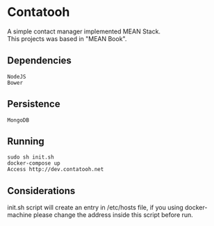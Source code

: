 # Contatooh

A simple contact manager implemented MEAN Stack.<br/>
This projects was based in "MEAN Book".<br/>

## Dependencies

``NodeJS``<br/>
``Bower``

## Persistence

``MongoDB``

## Running

``sudo sh init.sh``<br/>
``docker-compose up``<br/>
``Access http://dev.contatooh.net``

## Considerations

init.sh script will create an entry in /etc/hosts file, if you using docker-machine please change the address inside
this script before run.
